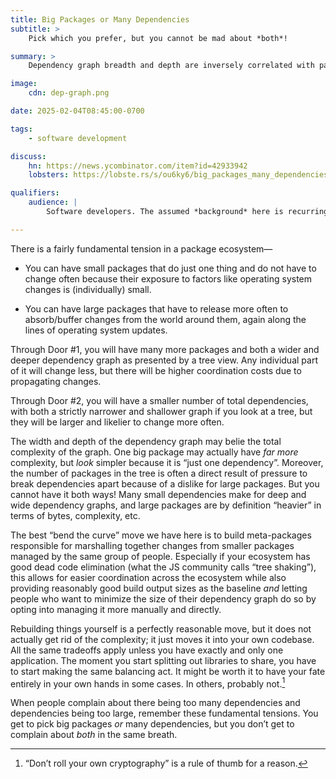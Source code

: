 ```yaml
---
title: Big Packages or Many Dependencies
subtitle: >
    Pick which you prefer, but you cannot be mad about *both*!

summary: >
    Dependency graph breadth and depth are inversely correlated with package size; vendoring and authoring yourself don’t change this. Pick your poison!

image:
    cdn: dep-graph.png

date: 2025-02-04T08:45:00-0700

tags:
    - software development

discuss:
    hn: https://news.ycombinator.com/item?id=42933942
    lobsters: https://lobste.rs/s/ou6ky6/big_packages_many_dependencies

qualifiers:
    audience: |
        Software developers. The assumed *background* here is recurring debates across ecosystems like Rust, Python, JavaScript, etc.

---
```


There is a fairly fundamental tension in a package ecosystem—

- You can have small packages that do just one thing and do not have to change often because their exposure to factors like operating system changes is (individually) small.

- You can have large packages that have to release more often to absorb/buffer changes from the world around them, again along the lines of operating system updates.

Through Door #1, you will have many more packages and both a wider and deeper dependency graph as presented by a tree view. Any individual part of it will change less, but there will be higher coordination costs due to propagating changes.

Through Door #2, you will have a smaller number of total dependencies, with both a strictly narrower and shallower graph if you look at a tree, but they will be larger and likelier to change more often.

The width and depth of the dependency graph may belie the total complexity of the graph. One big package may actually have *far more* complexity, but *look* simpler because it is “just one dependency”. Moreover, the number of packages in the tree is often a direct result of pressure to break dependencies apart because of a dislike for large packages. But you cannot have it both ways! Many small dependencies make for deep and wide dependency graphs, and large packages are by definition “heavier” in terms of bytes, complexity, etc.

The best “bend the curve” move we have here is to build meta-packages responsible for marshalling together changes from smaller packages managed by the same group of people. Especially if your ecosystem has good dead code elimination (what the <abbr>JS</abbr> community calls “tree shaking”), this allows for easier coordination across the ecosystem while also providing reasonably good build output sizes as the baseline *and* letting people who want to minimize the size of their dependency graph do so by opting into managing it more manually and directly.

Rebuilding things yourself is a perfectly reasonable move, but it does not actually get rid of the complexity; it just moves it into your own codebase. All the same tradeoffs apply unless you have exactly and only one application. The moment you start splitting out libraries to share, you have to start making the same balancing act. It might be worth it to have your fate entirely in your own hands in some cases. In others, probably not.[^crypto]

When people complain about there being too many dependencies and dependencies being too large, remember these fundamental tensions. You get to pick big packages *or* many dependencies, but you don’t get to complain about *both* in the same breath.

[^crypto]: “Don’t roll your own cryptography” is a rule of thumb for a reason.
